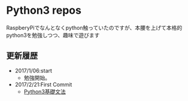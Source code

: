 # Python3 repos

RaspberyPiでなんとなくpython触っていたのですが、本腰を上げて本格的python3を勉強しつつ、趣味で遊びます

## **更新履歴**


- 2017/1/06:start
  - 勉強開始。
- 2017/2/21:First Commit
  - [Python3基礎文法](http://qiita.com/Fendo181/private/a934e4f94021115efb2e)
